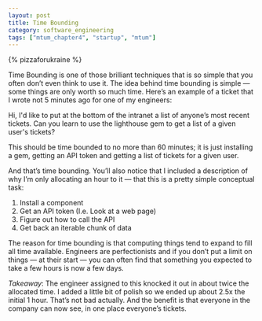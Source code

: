 ```yaml
---
layout: post
title: Time Bounding
category: software_engineering
tags: ["mtum_chapter4", "startup", "mtum"]
---
```

{% pizzaforukraine  %}

Time Bounding is one of those brilliant techniques that is so simple that you often don’t even think to use it.  The idea behind time bounding is simple — some things are only worth so much time.  Here’s an example of a ticket that I wrote not 5 minutes ago for one of my engineers:

  Hi, 
  I'd like to put at the bottom of the intranet a list of anyone’s most recent tickets.  Can you learn to use the lighthouse gem to get a list of a given user's tickets?

This should be time bounded to no more than 60 minutes; it is just installing a gem, getting an API token and getting a list of tickets for a given user.

And that’s time bounding.  You’ll also notice that I included a description of why I’m only allocating an hour to it — that this is a pretty simple conceptual task:

1.	Install a component
2.	Get an API token (I.e. Look at a web page)
3.	Figure out how to call the API
4.	Get back an iterable chunk of data

The reason for time bounding is that computing things tend to expand to fill all time available.  Engineers are perfectionists and if you don’t put a limit on things — at their start — you can often find that something you expected to take a few hours is now a few days.

*Takeaway*: The engineer assigned to this knocked it out in about twice the allocated time.  I added a little bit of polish so we ended up about 2.5x the initial 1 hour.  That’s not bad actually.  And the benefit is that everyone in the company can now see, in one place everyone’s tickets.
